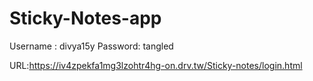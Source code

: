 # Sticky-Notes-app

Username : divya15y
Password: tangled

URL:https://iv4zpekfa1mg3lzohtr4hg-on.drv.tw/Sticky-notes/login.html
